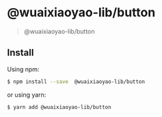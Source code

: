 # @wuaixiaoyao-lib/button
> @wuaixiaoyao-lib/button

## Install

Using npm:

```bash
$ npm install --save  @wuaixiaoyao-lib/button
```

or using yarn:

```bash
$ yarn add @wuaixiaoyao-lib/button
```